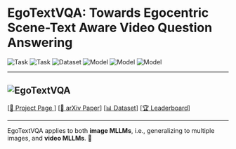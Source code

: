 # EgoTextVQA: Towards Egocentric Scene-Text Aware Video Question Answering

![Task](https://img.shields.io/badge/Task-TextVideoQA-red)
![Task](https://img.shields.io/badge/Task-Egocentric--QA-orange)
![Dataset](https://img.shields.io/badge/Dataset-EgoTextVQA-blue)
![Model](https://img.shields.io/badge/Model-Gemini--1.5--Pro-green)
![Model](https://img.shields.io/badge/Model-Gemini--1.5--Flash-green)
![Model](https://img.shields.io/badge/Model-GPT--4o-green)


---

## ![EgoTextVQA](https://raw.githubusercontent.com/path/to/logo.png)  
[[🍎 Project Page ](https://project-page-link.com)] [[📖 arXiv Paper](https://arxiv.org/abs/xxxx)] [[📊 Dataset](https://dataset-link.com)] [[🏆 Leaderboard](https://leaderboard-link.com)]


---

EgoTextVQA applies to both **image MLLMs**, i.e., generalizing to multiple images, and **video MLLMs**. 🎉
